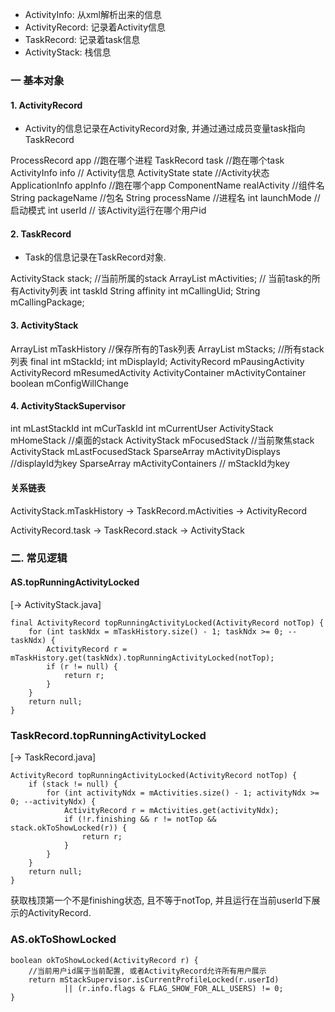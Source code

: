 - ActivityInfo: 从xml解析出来的信息
- ActivityRecord: 记录着Activity信息
- TaskRecord: 记录着task信息
- ActivityStack: 栈信息


### 一 基本对象
#### 1. ActivityRecord
- Activity的信息记录在ActivityRecord对象, 并通过通过成员变量task指向TaskRecord

ProcessRecord app //跑在哪个进程
TaskRecord task  //跑在哪个task
ActivityInfo info // Activity信息
ActivityState state //Activity状态
ApplicationInfo appInfo //跑在哪个app
ComponentName realActivity //组件名
String packageName //包名
String processName //进程名
int launchMode //启动模式
int userId // 该Activity运行在哪个用户id

#### 2. TaskRecord

- Task的信息记录在TaskRecord对象.

ActivityStack stack; //当前所属的stack
ArrayList<ActivityRecord> mActivities; // 当前task的所有Activity列表
int taskId
String affinity
int mCallingUid;
String mCallingPackage;


#### 3. ActivityStack

ArrayList<TaskRecord> mTaskHistory  //保存所有的Task列表
ArrayList<ActivityStack> mStacks; //所有stack列表
final int mStackId;
int mDisplayId;
ActivityRecord mPausingActivity
ActivityRecord mResumedActivity
ActivityContainer mActivityContainer
boolean mConfigWillChange

#### 4. ActivityStackSupervisor

int mLastStackId
int mCurTaskId
int mCurrentUser
ActivityStack mHomeStack //桌面的stack
ActivityStack mFocusedStack //当前聚焦stack
ActivityStack mLastFocusedStack 
SparseArray<ActivityDisplay> mActivityDisplays  //displayId为key
SparseArray<ActivityContainer> mActivityContainers // mStackId为key


#### 关系链表

ActivityStack.mTaskHistory -> TaskRecord.mActivities -> ActivityRecord

ActivityRecord.task -> TaskRecord.stack -> ActivityStack

### 二. 常见逻辑

#### AS.topRunningActivityLocked
[-> ActivityStack.java]

    final ActivityRecord topRunningActivityLocked(ActivityRecord notTop) {
        for (int taskNdx = mTaskHistory.size() - 1; taskNdx >= 0; --taskNdx) {
            ActivityRecord r = mTaskHistory.get(taskNdx).topRunningActivityLocked(notTop);
            if (r != null) {
                return r;
            }
        }
        return null;
    }

### TaskRecord.topRunningActivityLocked
[-> TaskRecord.java]

    ActivityRecord topRunningActivityLocked(ActivityRecord notTop) {
        if (stack != null) {
            for (int activityNdx = mActivities.size() - 1; activityNdx >= 0; --activityNdx) {
                ActivityRecord r = mActivities.get(activityNdx);
                if (!r.finishing && r != notTop && stack.okToShowLocked(r)) {
                    return r;
                }
            }
        }
        return null;
    }

获取栈顶第一个不是finishing状态, 且不等于notTop, 并且运行在当前userId下展示的ActivityRecord.

### AS.okToShowLocked

    boolean okToShowLocked(ActivityRecord r) {
        //当前用户id属于当前配置, 或者ActivityRecord允许所有用户展示
        return mStackSupervisor.isCurrentProfileLocked(r.userId)
                || (r.info.flags & FLAG_SHOW_FOR_ALL_USERS) != 0;
    }
